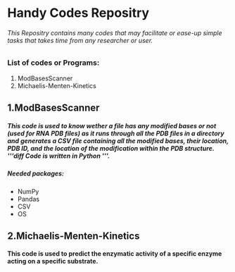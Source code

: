 # Handy Codes Repositry
###### This Repositry contains many codes that may facilitate or ease-up simple tasks that takes time from any researcher or user.


### List of codes or Programs:
1. ModBasesScanner
2. Michaelis-Menten-Kinetics




## 1.ModBasesScanner
##### This code is used to know wether a file has any modified bases or not (used for RNA PDB files) as it runs through all the PDB files in a directory and generates a CSV file containing all the modified bases, their location, PDB ID, and the location of the modification within the PDB structure. '''diff Code is written in Python '''.
##### Needed packages:
- NumPy
- Pandas
- CSV
- OS

## 2.Michaelis-Menten-Kinetics
#### This code is used to predict the enzymatic activity of a specific enzyme acting on a specific substrate. 

